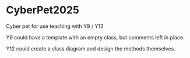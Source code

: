# CyberPet2025
Cyber pet for use teaching with Y9 / Y12

Y9 could have a template with an empty class, but comments left in place.

Y12 could create a class diagram and design the methods themselves.